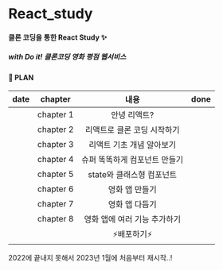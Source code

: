 # React_study

#### 클론 코딩을 통한 React Study ✨
##### with Do it! 클론코딩 영화 평점 웹서비스

#### 📌 PLAN
|date|chapter|내용|done|
|:------:|:---:|:---:|:---:|
||chapter 1|안녕 리액트?||
||chapter 2|리액트로 클론 코딩 시작하기||
||chapter 3|리액트 기초 개념 알아보기||
||chapter 4|슈퍼 똑똑하게 컴포넌트 만들기||
| |chapter 5|state와 클래스형 컴포넌트||
| |chapter 6|영화 앱 만들기||
| |chapter 7|영화 앱 다듬기||
| |chapter 8|영화 앱에 여러 기능 추가하기||
| ||⚡️배포하기⚡️||

2022에 끝내지 못해서 2023년 1월에 처음부터 재시작..!
